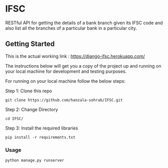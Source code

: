 # IFSC
RESTful API for getting the details of a bank branch given its IFSC code and also list all the branches of a particular bank in a particular city.

## Getting Started
This is the actual working link : https://django-ifsc.herokuapp.com/

The instructions below will get you a copy of the project up and running on your local machine for development and testing purposes.


For running on your local machine  follow the below steps:


Step 1: Clone this repo 

```
git clone https://github.com/hanzala-sohrab/IFSC.git
```

Step 2: Change Directory

```
cd IFSC/
```

Step 3: Install the required libraries

```
pip install -r requirements.txt
```

### Usage
```
python manage.py runserver